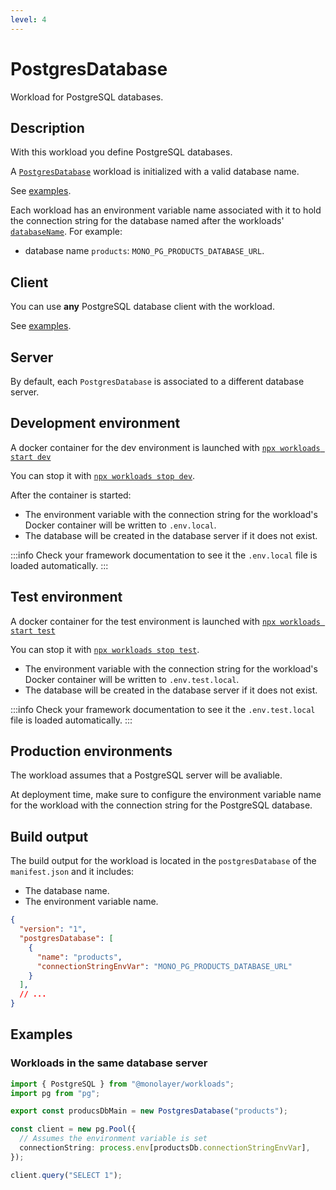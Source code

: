 ```yaml
---
level: 4
---
```


# PostgresDatabase

Workload for PostgreSQL databases.

## Description

With this workload you define PostgreSQL databases.

A [`PostgresDatabase`](./../reference/api/main/classes/PostgresDatabase.md) workload is initialized with a valid database name.

See [examples](#examples).

Each workload has an environment variable name associated with it to hold the connection
string for the database named after the workloads' [`databaseName`](./../reference/api/main/classes/PostgresDatabase.md#properties). For example:

- database name `products`: `MONO_PG_PRODUCTS_DATABASE_URL`.

## Client

You can use **any** PostgreSQL database client with the workload.

See [examples](#examples).

## Server

By default, each `PostgresDatabase` is associated to a different database server.

## Development environment

A docker container for the dev environment is launched with [`npx workloads start dev`](./../reference/cli/start-dev.md)

You can stop it with [`npx workloads stop dev`](./../reference/cli/stop-dev.md).

After the container is started:

- The environment variable with the connection string for the workload's Docker container
will be written to `.env.local`.
- The database will be created in the database server if it does not exist.

:::info
Check your framework documentation to see it the `.env.local` file is loaded automatically.
:::

## Test environment

A docker container for the test environment is launched with [`npx workloads start test`](./../reference/cli/start-test.md)

You can stop it with [`npx workloads stop test`](./../reference/cli/stop-test.md).

- The environment variable with the connection string for the workload's Docker container
will be written to `.env.test.local`.
- The database will be created in the database server if it does not exist.

:::info
Check your framework documentation to see it the `.env.test.local` file is loaded automatically.
:::

## Production environments

The workload assumes that a PostgreSQL server will be avaliable.

At deployment time, make sure to configure the environment variable name for the workload
with the connection string for the PostgreSQL database.

## Build output

The build output for the workload is located in the `postgresDatabase` of the `manifest.json`
and it includes:

- The database name.
- The environment variable name.

```json
{
  "version": "1",
  "postgresDatabase": [
    {
      "name": "products",
      "connectionStringEnvVar": "MONO_PG_PRODUCTS_DATABASE_URL"
    }
  ],
  // ...
}
```

## Examples

### Workloads in the same database server

```ts
import { PostgreSQL } from "@monolayer/workloads";
import pg from "pg";

export const producsDbMain = new PostgresDatabase("products");

const client = new pg.Pool({
  // Assumes the environment variable is set
  connectionString: process.env[productsDb.connectionStringEnvVar],
});

client.query("SELECT 1");
```
